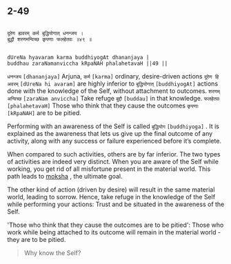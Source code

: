 ## 2-49


```shloka-sa

दूरेण ह्यवरम् कर्म बुद्धियोगात् धनन्जय ।
बुद्धौ शरणमन्विच्छ कृपणाः फलहेतवः ॥४९ ॥

```
```shloka-sa-hk

dUreNa hyavaram karma buddhiyogAt dhananjaya |
buddhau zaraNamanviccha kRpaNAH phalahetavaH ||49 ||

```
`धनन्जय` `[dhananjaya]` Arjuna, `कर्म` `[karma]` ordinary, desire-driven actions `दूरेण हि अवरम्` `[dUreNa hi avaram]` are highly inferior to `बुद्धियोगात्` `[buddhiyogAt]` actions done with the knowledge of the Self, without attachment to outcomes. `शरणम् अन्विच्छ` `[zaraNam anviccha]` Take refuge `बुद्दौ` `[buddau]` in that knowledge. `फलहेतवः` `[phalahetavaH]` Those who think that they cause the outcomes `कृपणाः` `[kRpaNAH]` are to be pitied.

<a name='buddhiyOga_a_defn'></a>
Performing with an awareness of the Self is called 
`बुद्धियोग` `[buddhiyoga]`
. It is explained as the awareness that lets us give up the final outcome of any activity, along with any success or failure experienced before it’s complete. 

When compared to such activities, others are by far inferior. The two types of activities are indeed very distinct. When you are aware of the Self while working, you get rid of all misfortune present in the material world. This path leads to 
[moksha](Back-to-Basics.md#Moksha)
, the ultimate goal. 

The other kind of action (driven by desire) will result in the same material world, leading to sorrow. Hence, take refuge in the knowledge of the Self while performing your actions: Trust and be situated in the awareness of the Self. 

'Those who think that they cause the outcomes are to be pitied': Those who work while being attached to its outcome will remain in the material world - they are to be pitied.



<a name='applopener_42'></a>
> Why know the Self?
